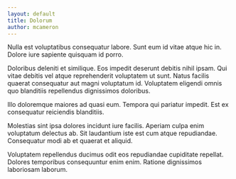 ```yaml
---
layout: default
title: Dolorum
author: mcameron
---
```


Nulla est voluptatibus consequatur labore. Sunt eum id vitae atque hic in. Dolore iure sapiente quisquam id porro.

Doloribus deleniti et similique. Eos impedit deserunt debitis nihil ipsam. Qui vitae debitis vel atque reprehenderit voluptatem ut sunt. Natus facilis quaerat consequatur aut magni voluptatum id. Voluptatem eligendi omnis quo blanditiis repellendus dignissimos doloribus.

Illo doloremque maiores ad quasi eum. Tempora qui pariatur impedit. Est ex consequatur reiciendis blanditiis.

Molestias sint ipsa dolores incidunt iure facilis. Aperiam culpa enim voluptatum delectus ab. Sit laudantium iste est cum atque repudiandae. Consequatur modi ab et quaerat et aliquid.

Voluptatem repellendus ducimus odit eos repudiandae cupiditate repellat. Dolores temporibus consequuntur enim enim. Ratione dignissimos laboriosam laborum.
